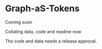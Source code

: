 # Graph-aS-Tokens
Coming soon

Collating data, code and readme now

The code and data needs a release approval.
